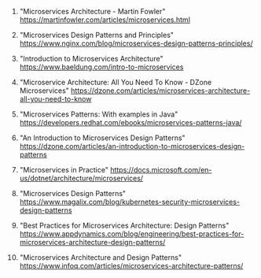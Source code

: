 

1. "Microservices Architecture - Martin Fowler"
https://martinfowler.com/articles/microservices.html

2. "Microservices Design Patterns and Principles" 
https://www.nginx.com/blog/microservices-design-patterns-principles/

3. "Introduction to Microservices Architecture" 
https://www.baeldung.com/intro-to-microservices

4. "Microservice Architecture: All You Need To Know - DZone Microservices" 
https://dzone.com/articles/microservices-architecture-all-you-need-to-know

5. "Microservices Patterns: With examples in Java" 
https://developers.redhat.com/ebooks/microservices-patterns-java/

6. "An Introduction to Microservices Design Patterns" 
https://dzone.com/articles/an-introduction-to-microservices-design-patterns

7. "Microservices in Practice" 
https://docs.microsoft.com/en-us/dotnet/architecture/microservices/

8. "Microservices Design Patterns" 
https://www.magalix.com/blog/kubernetes-security-microservices-design-patterns

9. "Best Practices for Microservices Architecture: Design Patterns" 
https://www.appdynamics.com/blog/engineering/best-practices-for-microservices-architecture-design-patterns/

10. "Microservices Architecture and Design Patterns" 
https://www.infoq.com/articles/microservices-architecture-patterns/